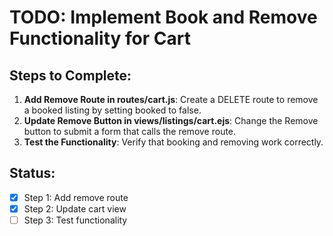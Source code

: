 # TODO: Implement Book and Remove Functionality for Cart

## Steps to Complete:
1. **Add Remove Route in routes/cart.js**: Create a DELETE route to remove a booked listing by setting booked to false.
2. **Update Remove Button in views/listings/cart.ejs**: Change the Remove button to submit a form that calls the remove route.
3. **Test the Functionality**: Verify that booking and removing work correctly.

## Status:
- [x] Step 1: Add remove route
- [x] Step 2: Update cart view
- [ ] Step 3: Test functionality
